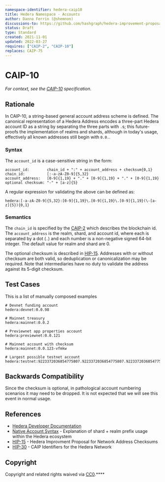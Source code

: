 ```yaml
---
namespace-identifier: hedera-caip10
title: Hedera Namespace - Accounts
author: Danno Ferrin (@shemnon)
discussions-to: https://github.com/hashgraph/hedera-improvement-proposal/discussions/169
status: Draft
type: Standard
created: 2021-11-01
updated: 2022-03-27
requires: ["CAIP-2", "CAIP-10"]
replaces: CAIP-75
---
```


# CAIP-10

*For context, see the [CAIP-10][] specification.*

## Rationale

In CAIP-10, a string-based general account address scheme is defined. The
canonical representation of a Hedera Address encodes a three-part Hedera
account ID as a string by separating the three parts with `.`s; this
future-proofs the implementation of realms and shards, although in today's
usage, effectively all known addresses still begin with `0.0.`.

### Syntax

The `account_id` is a case-sensitive string in the form:

```
account_id:        chain_id + ":" + account_address + checksum{0,1}
chain_id:          [:-a-zA-Z0-9]{5,32}
account_address:   [0-9]{1,19} + "." + [0-9]{1,19} + "." + [0-9]{1,19}
optional checksum: "-" + [a-z]{5}
```

A regular expression for validating the above can be defined as:
```
hedera:[-a-zA-Z0-9]{5,32}:[0-9]{1,19}\.[0-9]{1,19}\.[0-9]{1,19}(\-[a-z]{5}){0,1}
```

### Semantics

The `chain_id` is specified by the [CAIP-2][] which describes the blockchain id.
The `account_address` is the realm, shard, and account id, where each is
separated by a dot (`.`) and each number is a non-negative signed 64-bit
integer. The default value for realm and shard are 0.

The optional checksum is described in
[HIP-15](https://github.com/hashgraph/hedera-improvement-proposal/blob/master/HIP/hip-15.md).
Addresses with or without checksum are both valid, so deduplication or
canonicalization may be required. Note that intermediaries have no duty to
validate the address against its 5-digit checksum.

## Test Cases

This is a list of manually composed examples

```
# Devnet funding account
hedera:devnet:0.0.98

# Mainnet treasury
hedera:mainnet:0.0.2

# Previewnet app properties account
hedera:previewnet:0.0.121

# Mainnet account with checksum
hedera:mainnet:0.0.123-vfmkw

# Largest possible testnet account
hedera:testnet:9223372036854775807.9223372036854775807.9223372036854775807
```

## Backwards Compatibility

Since the checksum is optional, in pathological account numbering scenarios it
may need to be dropped. It is not expected that we will see this event in normal
usage.

## References

- [Hedera Developer Documentation][]
- [Native Account Syntax][] - Explanation of shard + realm prefix usage within
        the Hedera ecosystem
- [HIP-15][] - Hedera Improvment Proposal for Network Address Checksums
- [HIP-30][] - CAIP Identifiers for the Hedera Network


[CAIP-2]: https://chainAgnostic.org/CAIPS/caip-2
[CAIP-10]: https://chainAgnostic.org/CAIPS/caip-10
[CAIP-19]: https://chainAgnostic.org/CAIPS/caip-19
[HIP-15]: https://github.com/hashgraph/hedera-improvement-proposal/blob/master/HIP/hip-15.md
[HIP-30]: https://github.com/hashgraph/hedera-improvement-proposal/blob/master/HIP/hip-30.md
[Hedera Developer Documentation]: https://docs.hedera.com/guides/
[Native Account Syntax]: https://docs.hedera.com/guides/core-concepts/accounts#account-id
[Hedera Token Service SDK Docs]: https://docs.hedera.com/guides/docs/sdks/tokens
[ERC20 & ERC721 Compatibility]: https://docs.hedera.com/guides/core-concepts/smart-contracts/supported-erc-token-standards

## Copyright

Copyright and related rights waived
via [CC0](https://creativecommons.org/publicdomain/zero/1.0/).****